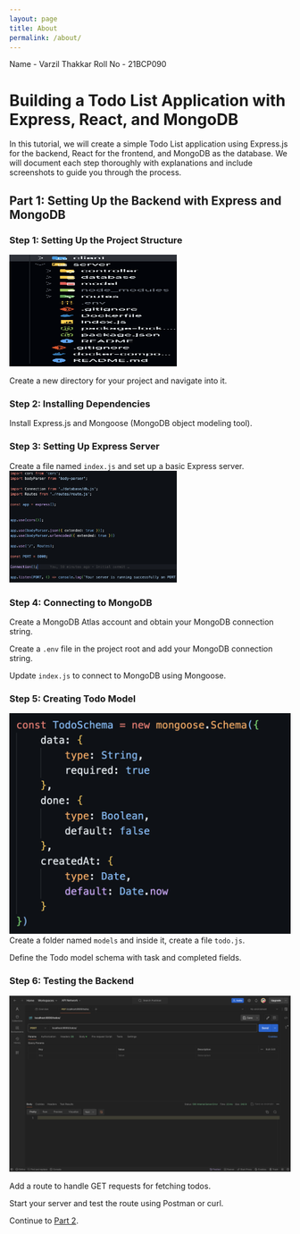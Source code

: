 ```yaml
---
layout: page
title: About
permalink: /about/
---
```

Name - Varzil Thakkar
Roll No - 21BCP090

# Building a Todo List Application with Express, React, and MongoDB

In this tutorial, we will create a simple Todo List application using Express.js for the backend, React for the frontend, and MongoDB as the database. We will document each step thoroughly with explanations and include screenshots to guide you through the process.

## Part 1: Setting Up the Backend with Express and MongoDB

### Step 1: Setting Up the Project Structure
<img src="./image2.png" alt="Description of image" width="300" height="200">


Create a new directory for your project and navigate into it.

### Step 2: Installing Dependencies

Install Express.js and Mongoose (MongoDB object modeling tool).

### Step 3: Setting Up Express Server

Create a file named `index.js` and set up a basic Express server.
<img src="./image3.png" alt="Description of image" width="300" height="200">

### Step 4: Connecting to MongoDB

Create a MongoDB Atlas account and obtain your MongoDB connection string.

Create a `.env` file in the project root and add your MongoDB connection string.

Update `index.js` to connect to MongoDB using Mongoose.

### Step 5: Creating Todo Model
![Schema](./image4.png)
Create a folder named `models` and inside it, create a file `todo.js`.

Define the Todo model schema with task and completed fields.

### Step 6: Testing the Backend

![Testing the Backend](./image1.png)

Add a route to handle GET requests for fetching todos.

Start your server and test the route using Postman or curl.

Continue to [Part 2](https://varzil.github.io/Blogs/about2/).